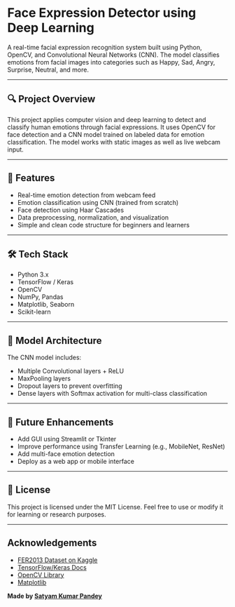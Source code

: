 # Face Expression Detector using Deep Learning

A real-time facial expression recognition system built using Python, OpenCV, and Convolutional Neural Networks (CNN). The model classifies emotions from facial images into categories such as Happy, Sad, Angry, Surprise, Neutral, and more.

---

## 🔍 Project Overview

This project applies computer vision and deep learning to detect and classify human emotions through facial expressions. It uses OpenCV for face detection and a CNN model trained on labeled data for emotion classification. The model works with static images as well as live webcam input.

---

## 🧠 Features

- Real-time emotion detection from webcam feed  
- Emotion classification using CNN (trained from scratch)  
- Face detection using Haar Cascades  
- Data preprocessing, normalization, and visualization  
- Simple and clean code structure for beginners and learners  

---

## 🛠️ Tech Stack

- Python 3.x  
- TensorFlow / Keras  
- OpenCV  
- NumPy, Pandas  
- Matplotlib, Seaborn  
- Scikit-learn  

---

## 🧠 Model Architecture
The CNN model includes:
- Multiple Convolutional layers + ReLU
- MaxPooling layers
- Dropout layers to prevent overfitting
- Dense layers with Softmax activation for multi-class classification

---

## 🔮 Future Enhancements
- Add GUI using Streamlit or Tkinter
- Improve performance using Transfer Learning (e.g., MobileNet, ResNet)
- Add multi-face emotion detection
- Deploy as a web app or mobile interface

---

## 📄 License
This project is licensed under the MIT License. Feel free to use or modify it for learning or research purposes.

--- 

## Acknowledgements
* [FER2013 Dataset on Kaggle](https://www.kaggle.com/datasets/msambare/fer2013)
* [TensorFlow/Keras Docs](https://keras.io/)
* [OpenCV Library](https://opencv.org/)
* [Matplotlib](https://matplotlib.org/)


**Made by [Satyam Kumar Pandey](https://github.com/okayysatyam)**
